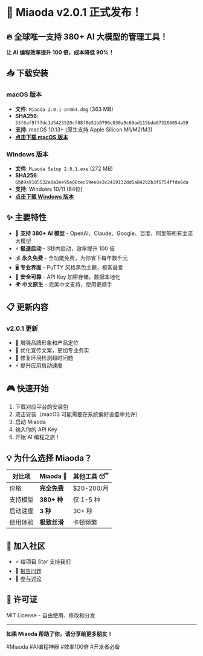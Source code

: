 # 🚀 Miaoda v2.0.1 正式发布！

## 🔥 全球唯一支持 380+ AI 大模型的管理工具！

**让 AI 编程效率提升 100 倍，成本降低 90%！**

## 📥 下载安装

### macOS 版本
- **文件**: `Miaoda-2.0.1-arm64.dmg` (363 MB)
- **SHA256**: `53f6af9f77dc1d5423520cf88f8e51b0790c030a9c69ad115bde073266054a59`
- **支持**: macOS 10.13+ (原生支持 Apple Silicon M1/M2/M3)
- **[点击下载 macOS 版本](https://github.com/miounet11/claude-code-manager/releases/download/v2.0.1/Miaoda-2.0.1-arm64.dmg)**

### Windows 版本
- **文件**: `Miaoda Setup 2.0.1.exe` (272 MB)  
- **SHA256**: `6b89a9185532a8a3ee95e08cec59ee0e3c2419132dd6a842b2b3f5754ffda6da`
- **支持**: Windows 10/11 (64位)
- **[点击下载 Windows 版本](https://github.com/miounet11/claude-code-manager/releases/download/v2.0.1/Miaoda-Setup-2.0.1.exe)**

## ✨ 主要特性

- 🎯 **支持 380+ AI 模型** - OpenAI、Claude、Google、百度、阿里等所有主流大模型
- ⚡ **极速启动** - 3秒内启动，效率提升 100 倍
- 💰 **永久免费** - 全功能免费，为你省下每年数千元
- 🖥️ **专业界面** - PuTTY 风格黑色主题，极客最爱
- 🔐 **安全可靠** - API Key 加密存储，数据本地化
- 🌍 **中文原生** - 完美中文支持，使用更顺手

## 📋 更新内容

### v2.0.1 更新
- 🎨 增强品牌形象和产品定位
- 📢 优化宣传文案，更加专业务实
- 🔧 修复环境检测超时问题
- ⚡ 提升应用启动速度

## 🎮 快速开始

1. 下载对应平台的安装包
2. 双击安装（macOS 可能需要在系统偏好设置中允许）
3. 启动 Miaoda
4. 输入你的 API Key
5. 开始 AI 编程之旅！

## 💡 为什么选择 Miaoda？

| 对比项 | Miaoda 🚀 | 其他工具 😴 |
|--------|-----------|------------|
| 价格 | **完全免费** | $20-200/月 |
| 支持模型 | **380+ 种** | 仅 1-5 种 |
| 启动速度 | **3 秒** | 30+ 秒 |
| 使用体验 | **极致丝滑** | 卡顿频繁 |

## 🤝 加入社区

- ⭐ 给项目 Star 支持我们
- 🐛 [报告问题](https://github.com/miounet11/claude-code-manager/issues)
- 💬 [参与讨论](https://github.com/miounet11/claude-code-manager/discussions)

## 📝 许可证

MIT License - 自由使用、修改和分发

---

**如果 Miaoda 帮助了你，请分享给更多朋友！**

#Miaoda #AI编程神器 #效率100倍 #开发者必备